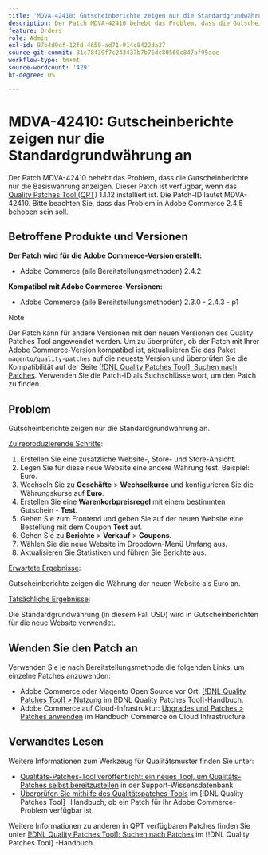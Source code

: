 ```yaml
---
title: 'MDVA-42410: Gutscheinberichte zeigen nur die Standardgrundwährung an'
description: Der Patch MDVA-42410 behebt das Problem, dass die Gutscheinberichte nur die Basiswährung anzeigen. Dieser Patch ist verfügbar, wenn das [Quality Patches Tool (QPT)](https://experienceleague.adobe.com/en/docs/commerce-knowledge-base/kb/announcements/commerce-announcements/magento-quality-patches-released-new-tool-to-self-serve-quality-patches) 1.1.12 installiert ist. Die Patch-ID lautet MDVA-42410. Bitte beachten Sie, dass das Problem in Adobe Commerce 2.4.5 behoben sein soll.
feature: Orders
role: Admin
exl-id: 97b4d9cf-12fd-4659-ad71-914c8422da37
source-git-commit: 81c78439f7c243437b7b76dc80560c847af95ace
workflow-type: tm+mt
source-wordcount: '429'
ht-degree: 0%

---
```


# MDVA-42410: Gutscheinberichte zeigen nur die Standardgrundwährung an

Der Patch MDVA-42410 behebt das Problem, dass die Gutscheinberichte nur die Basiswährung anzeigen. Dieser Patch ist verfügbar, wenn das [Quality Patches Tool (QPT)](https://experienceleague.adobe.com/en/docs/commerce-knowledge-base/kb/announcements/commerce-announcements/magento-quality-patches-released-new-tool-to-self-serve-quality-patches) 1.1.12 installiert ist. Die Patch-ID lautet MDVA-42410. Bitte beachten Sie, dass das Problem in Adobe Commerce 2.4.5 behoben sein soll.

## Betroffene Produkte und Versionen

**Der Patch wird für die Adobe Commerce-Version erstellt:**

* Adobe Commerce (alle Bereitstellungsmethoden) 2.4.2

**Kompatibel mit Adobe Commerce-Versionen:**

* Adobe Commerce (alle Bereitstellungsmethoden) 2.3.0 - 2.4.3 - p1

>[!NOTE]
>
>Der Patch kann für andere Versionen mit den neuen Versionen des Quality Patches Tool angewendet werden. Um zu überprüfen, ob der Patch mit Ihrer Adobe Commerce-Version kompatibel ist, aktualisieren Sie das Paket `magento/quality-patches` auf die neueste Version und überprüfen Sie die Kompatibilität auf der Seite [[!DNL Quality Patches Tool]: Suchen nach Patches](https://experienceleague.adobe.com/en/docs/commerce-knowledge-base/kb/announcements/commerce-announcements/magento-quality-patches-released-new-tool-to-self-serve-quality-patches). Verwenden Sie die Patch-ID als Suchschlüsselwort, um den Patch zu finden.

## Problem

Gutscheinberichte zeigen nur die Standardgrundwährung an.

<u>Zu reproduzierende Schritte</u>:

1. Erstellen Sie eine zusätzliche Website-, Store- und Store-Ansicht.
1. Legen Sie für diese neue Website eine andere Währung fest. Beispiel: Euro.
1. Wechseln Sie zu **Geschäfte** > **Wechselkurse** und konfigurieren Sie die Währungskurse auf **Euro**.
1. Erstellen Sie eine **Warenkorbpreisregel** mit einem bestimmten Gutschein - **Test**.
1. Gehen Sie zum Frontend und geben Sie auf der neuen Website eine Bestellung mit dem Coupon **Test** auf.
1. Gehen Sie zu **Berichte** > **Verkauf** > **Coupons**.
1. Wählen Sie die neue Website im Dropdown-Menü Umfang aus.
1. Aktualisieren Sie Statistiken und führen Sie Berichte aus.

<u>Erwartete Ergebnisse</u>:

Gutscheinberichte zeigen die Währung der neuen Website als Euro an.

<u>Tatsächliche Ergebnisse</u>:

Die Standardgrundwährung (in diesem Fall USD) wird in Gutscheinberichten für die neue Website verwendet.

## Wenden Sie den Patch an

Verwenden Sie je nach Bereitstellungsmethode die folgenden Links, um einzelne Patches anzuwenden:

* Adobe Commerce oder Magento Open Source vor Ort: [[!DNL Quality Patches Tool] > Nutzung](/help/tools/quality-patches-tool/usage.md) im [!DNL Quality Patches Tool]-Handbuch.
* Adobe Commerce auf Cloud-Infrastruktur: [Upgrades und Patches > Patches anwenden](https://experienceleague.adobe.com/docs/commerce-cloud-service/user-guide/develop/upgrade/apply-patches.html) im Handbuch Commerce on Cloud Infrastructure.

## Verwandtes Lesen

Weitere Informationen zum Werkzeug für Qualitätsmuster finden Sie unter:

* [Qualitäts-Patches-Tool veröffentlicht: ein neues Tool, um Qualitäts-Patches selbst bereitzustellen](https://experienceleague.adobe.com/en/docs/commerce-knowledge-base/kb/announcements/commerce-announcements/magento-quality-patches-released-new-tool-to-self-serve-quality-patches) in der Support-Wissensdatenbank.
* [Überprüfen Sie mithilfe des Qualitätspatches-Tools](/help/tools/quality-patches-tool/patches-available-in-qpt/check-patch-for-magento-issue-with-magento-quality-patches.md) im [!DNL Quality Patches Tool] -Handbuch, ob ein Patch für Ihr Adobe Commerce-Problem verfügbar ist.

Weitere Informationen zu anderen in QPT verfügbaren Patches finden Sie unter [[!DNL Quality Patches Tool]: Suchen nach Patches](https://experienceleague.adobe.com/tools/commerce-quality-patches/index.html) im [!DNL Quality Patches Tool] -Handbuch.

